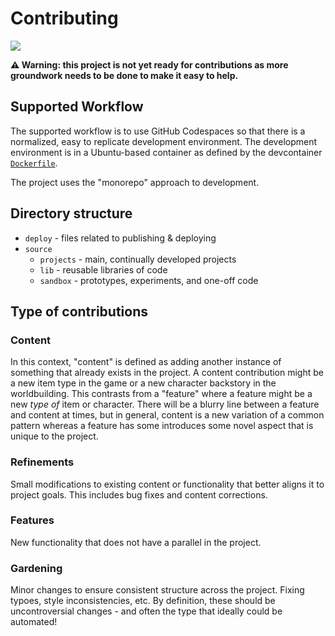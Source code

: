 # Contributing

[![](https://img.shields.io/badge/feedback-welcome!-1a1)](https://github.com/raiment-studios/monorepo/discussions)

**⚠️ Warning: this project is not yet ready for contributions as more groundwork needs to be done to make it easy to help.**

## Supported Workflow

The supported workflow is to use GitHub Codespaces so that there is a normalized, easy to replicate development environment. The development environment is in a Ubuntu-based container as defined by the devcontainer [`Dockerfile`](../../../.devcontainer/Dockerfile). 

The project uses the "monorepo" approach to development.

## Directory structure

* `deploy` - files related to publishing & deploying
* `source`
    * `projects` - main, continually developed projects
    * `lib` - reusable libraries of code
    * `sandbox` - prototypes, experiments, and one-off code

## Type of contributions

### Content

In this context, "content" is defined as adding another instance of something that already exists in the project.  A content contribution might be a new item type in the game or a new character backstory in the worldbuilding.  This contrasts from a "feature" where a feature might be a new _type of_ item or character. There will be a blurry line between a feature and content at times, but in general, content is a new variation of a common pattern whereas a feature has some introduces some novel aspect that is unique to the project.

### Refinements

Small modifications to existing content or functionality that better aligns it to project goals.  This includes bug fixes and content corrections.

### Features

New functionality that does not have a parallel in the project.

### Gardening

Minor changes to ensure consistent structure across the project.  Fixing typoes, style inconsistencies, etc.  By definition, these should be uncontroversial changes - and often the type that ideally could be automated!